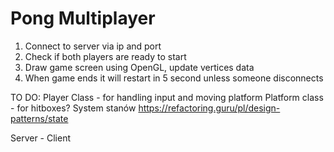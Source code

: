 # Pong Multiplayer
1. Connect to server via ip and port
2. Check if both players are ready to start
3. Draw game screen using OpenGL, update vertices data
4. When game ends it will restart in 5 second unless someone disconnects


TO DO:
Player Class - for handling input and moving platform
Platform class - for hitboxes?
System stanów https://refactoring.guru/pl/design-patterns/state

Server - Client
